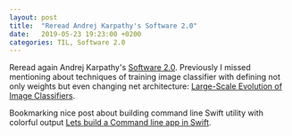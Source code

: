 ```yaml
---
layout: post
title:  "Reread Andrej Karpathy's Software 2.0"
date:   2019-05-23 19:23:00 +0200
categories: TIL, Software 2.0
---
```

Reread again Andrej Karpathy's [Software 2.0](https://medium.com/@karpathy/software-2-0-a64152b37c35). Previously I missed mentioning about techniques of training image classifier with defining not only weights but even changing net architecture: [Large-Scale Evolution of Image Classifiers](https://arxiv.org/pdf/1703.01041.pdf).

Bookmarking nice post about building command line Swift utility with colorful output [Lets build a Command line app in Swift](https://medium.com/quick-code/lets-build-a-command-line-app-in-swift-328ce274f1cc).

